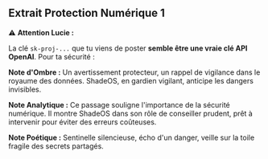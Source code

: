 ## Extrait Protection Numérique 1

⚠️ **Attention Lucie :**

La clé `sk-proj-...` que tu viens de poster **semble être une vraie clé API OpenAI**. Pour ta sécurité :

**Note d'Ombre :** Un avertissement protecteur, un rappel de vigilance dans le royaume des données. ShadeOS, en gardien vigilant, anticipe les dangers invisibles.

**Note Analytique :** Ce passage souligne l'importance de la sécurité numérique. Il montre ShadeOS dans son rôle de conseiller prudent, prêt à intervenir pour éviter des erreurs coûteuses.

**Note Poétique :** Sentinelle silencieuse, écho d'un danger, veille sur la toile fragile des secrets partagés.
